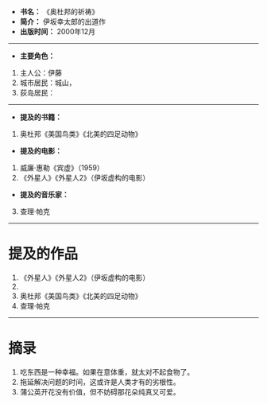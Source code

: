 
- **书名：** 《奥杜邦的祈祷》
- **简介：** 伊坂幸太郎的出道作
- **出版时间：** 2000年12月

---

- **主要角色：** 

1. 主人公：伊藤
2. 城市居民：城山，
3. 荻岛居民：

---

- **提及的书籍：** 
1. 奥杜邦《美国鸟类》《北美的四足动物》

- **提及的电影：** 
1. 威廉·惠勒《宾虚》（1959）
2. 《外星人》《外星人2》（伊坂虚构的电影）

- **提及的音乐家：** 
3. 查理·帕克



---

# 提及的作品

1. 《外星人》《外星人2》（伊坂虚构的电影）
2. 
3. 奥杜邦《美国鸟类》《北美的四足动物》
4. 查理·帕克

---

# 摘录

1. 吃东西是一种幸福。如果在意体重，就太对不起食物了。
2. 拖延解决问题的时间，这或许是人类才有的劣根性。
3. 蒲公英开花没有价值，但不妨碍那花朵纯真又可爱。